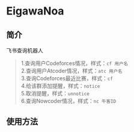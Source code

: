 # EigawaNoa

## 简介

飞书查询机器人

> 1.查询用户Codeforces情况，样式：`cf 用户名`  
> 2.查询用户Atcoder情况，样式：`atc 用户名`  
> 3.查询Codeforces最近比赛，样式：`cf`  
> 4.给该群添加提醒，样式：`notice`  
> 5.取消提醒，样式：`unnotice`  
> 6.查询Nowcoder情况，样式：`nc 牛客ID`

## 使用方法